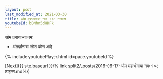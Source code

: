 ```yaml
---
layout: post
last_modified_at: 2021-03-30
title: ओम वृषभाक्षाया नमः १०८ टाइम्स
youtubeId: bBNhn5dHDFk
---
```

 
 
 ओम प्रमाणाच्या नमः  
 
 -  अंतर्ज्ञानाचा स्रोत कोण आहे 
 
  
 
  
 
 
 
 
 
 


{% include youtubePlayer.html id=page.youtubeId %}
 
[Next]({{ site.baseurl }}{% link  split2/_posts/2016-06-17-ओम महाभोगाया नमः १०८ टाइम्स.md%})
 
